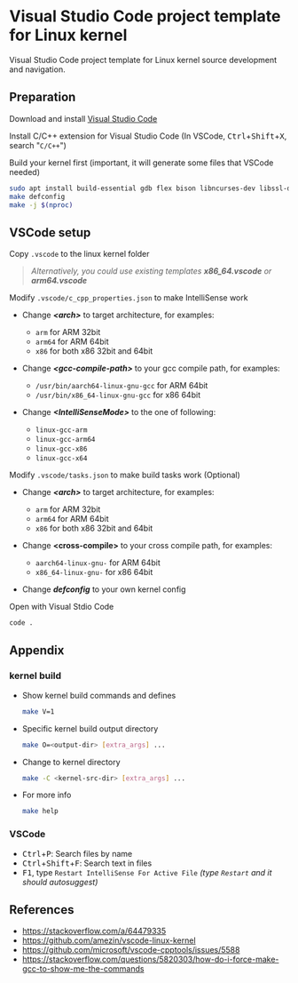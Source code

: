 # Visual Studio Code project template for Linux kernel

Visual Studio Code project template for Linux kernel source development and navigation.

## Preparation

Download and install [Visual Studio Code](https://code.visualstudio.com/)

Install C/C++ extension for Visual Studio Code (In VSCode, <kbd>Ctrl</kbd>+<kbd>Shift</kbd>+<kbd>X</kbd>, search "`C/C++`")

Build your kernel first (important, it will generate some files that VSCode needed)

```sh
sudo apt install build-essential gdb flex bison libncurses-dev libssl-dev libelf-dev # install dependencies
make defconfig
make -j $(nproc)
```

## VSCode setup

Copy `.vscode` to the linux kernel folder

> *Alternatively, you could use existing templates **x86_64.vscode** or **arm64.vscode***

Modify `.vscode/c_cpp_properties.json` to make IntelliSense work

- Change ***&lt;arch>*** to target architecture, for examples:

  * `arm` for ARM 32bit
  * `arm64` for ARM 64bit
  * `x86` for both x86 32bit and 64bit

- Change ***&lt;gcc-compile-path>*** to your gcc compile path, for examples:

  * `/usr/bin/aarch64-linux-gnu-gcc` for ARM 64bit
  * `/usr/bin/x86_64-linux-gnu-gcc` for x86 64bit

- Change ***&lt;IntelliSenseMode>*** to the one of following:

  * `linux-gcc-arm`
  * `linux-gcc-arm64`
  * `linux-gcc-x86`
  * `linux-gcc-x64`

Modify `.vscode/tasks.json` to make build tasks work (Optional)

- Change ***&lt;arch>*** to target architecture, for examples:

  * `arm` for ARM 32bit
  * `arm64` for ARM 64bit
  * `x86` for both x86 32bit and 64bit

- Change **&lt;cross-compile>** to your cross compile path, for examples:

  * `aarch64-linux-gnu-` for ARM 64bit
  * `x86_64-linux-gnu-` for x86 64bit

- Change ***defconfig*** to your own kernel config

Open with Visual Stdio Code

  ```sh
  code .
  ```

## Appendix

### kernel build

* Show kernel build commands and defines

  ```sh
  make V=1
  ```

* Specific kernel build output directory

  ```sh
  make O=<output-dir> [extra_args] ...
  ```

* Change to kernel directory

  ```sh
  make -C <kernel-src-dir> [extra_args] ...
  ```

* For more info

  ```sh
  make help
  ```

### VSCode

* <kbd>Ctrl</kbd>+<kbd>P</kbd>: Search files by name
* <kbd>Ctrl</kbd>+<kbd>Shift</kbd>+<kbd>F</kbd>: Search text in files
* <kbd>F1</kbd>, type `Restart IntelliSense For Active File` *(type `Restart` and it should autosuggest)*

## References

* https://stackoverflow.com/a/64479335
* https://github.com/amezin/vscode-linux-kernel
* https://github.com/microsoft/vscode-cpptools/issues/5588
* https://stackoverflow.com/questions/5820303/how-do-i-force-make-gcc-to-show-me-the-commands
